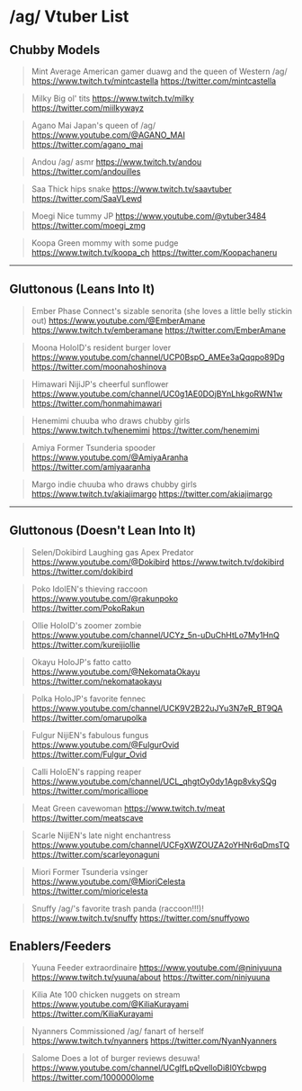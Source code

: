 # /ag/ Vtuber List

## Chubby Models

>Mint
Average American gamer duawg and the queen of Western /ag/
https://www.twitch.tv/mintcastella
https://twitter.com/mintcastella

>Milky
Big ol' tits
https://www.twitch.tv/milky
https://twitter.com/miilkywayz

>Agano Mai
Japan's queen of /ag/
https://www.youtube.com/@AGANO_MAI
https://twitter.com/agano_mai

>Andou
/ag/ asmr
https://www.twitch.tv/andou
https://twitter.com/andouilles

>Saa
Thick hips snake
https://www.twitch.tv/saavtuber
https://twitter.com/SaaVLewd

>Moegi
Nice tummy JP
https://www.youtube.com/@vtuber3484
https://twitter.com/moegi_zmg

>Koopa
Green mommy with some pudge
https://www.twitch.tv/koopa_ch
https://twitter.com/Koopachaneru
***

## Gluttonous (Leans Into It)

>Ember
Phase Connect's sizable senorita (she loves a little belly stickin out)
https://www.youtube.com/@EmberAmane
https://www.twitch.tv/emberamane
https://twitter.com/EmberAmane

>Moona
HoloID's resident burger lover
https://www.youtube.com/channel/UCP0BspO_AMEe3aQqqpo89Dg
https://twitter.com/moonahoshinova

>Himawari
NijiJP's cheerful sunflower
https://www.youtube.com/channel/UC0g1AE0DOjBYnLhkgoRWN1w
https://twitter.com/honmahimawari

>Henemimi
chuuba who draws chubby girls
https://www.twitch.tv/henemimi
https://twitter.com/henemimi

>Amiya
Former Tsunderia spooder
https://www.youtube.com/@AmiyaAranha
https://twitter.com/amiyaaranha

>Margo
indie chuuba who draws chubby girls
https://www.twitch.tv/akiajimargo
https://twitter.com/akiajimargo
***

## Gluttonous (Doesn't Lean Into It)

>Selen/Dokibird
Laughing gas Apex Predator
https://www.youtube.com/@Dokibird
https://www.twitch.tv/dokibird
https://twitter.com/dokibird

>Poko
IdolEN's thieving raccoon
https://www.youtube.com/@rakunpoko
https://twitter.com/PokoRakun

>Ollie
HoloID's zoomer zombie
https://www.youtube.com/channel/UCYz_5n-uDuChHtLo7My1HnQ
https://twitter.com/kureijiollie

>Okayu
HoloJP's fatto catto
https://www.youtube.com/@NekomataOkayu
https://twitter.com/nekomataokayu

>Polka
HoloJP's favorite fennec
https://www.youtube.com/channel/UCK9V2B22uJYu3N7eR_BT9QA
https://twitter.com/omarupolka

>Fulgur
NijiEN's fabulous fungus
https://www.youtube.com/@FulgurOvid
https://twitter.com/Fulgur_Ovid

>Calli
HoloEN's rapping reaper
https://www.youtube.com/channel/UCL_qhgtOy0dy1Agp8vkySQg
https://twitter.com/moricalliope

>Meat
Green cavewoman
https://www.twitch.tv/meat
https://twitter.com/meatscave

>Scarle
NijiEN's late night enchantress
https://www.youtube.com/channel/UCFgXWZOUZA2oYHNr6qDmsTQ
https://twitter.com/scarleyonaguni

>Miori
Former Tsunderia vsinger
https://www.youtube.com/@MioriCelesta
https://twitter.com/mioricelesta

>Snuffy
/ag/'s favorite trash panda (raccoon!!!)!
https://www.twitch.tv/snuffy
https://twitter.com/snuffyowo

## Enablers/Feeders

>Yuuna
Feeder extraordinaire
https://www.youtube.com/@niniyuuna
https://www.twitch.tv/yuuna/about
https://twitter.com/niniyuuna

>Kilia
Ate 100 chicken nuggets on stream
https://www.youtube.com/@KiliaKurayami
https://twitter.com/KiliaKurayami

>Nyanners
Commissioned /ag/ fanart of herself
https://www.twitch.tv/nyanners
https://twitter.com/NyanNyanners

>Salome
Does a lot of burger reviews desuwa!
https://www.youtube.com/channel/UCgIfLpQvelloDi8I0Ycbwpg
https://twitter.com/1000000lome